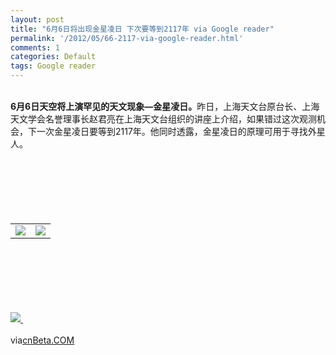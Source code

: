 ```yaml
---
layout: post
title: "6月6日将出现金星凌日 下次要等到2117年 via Google reader"
permalink: '/2012/05/66-2117-via-google-reader.html'
comments: 1
categories: Default
tags: Google reader
---
```

  
 

<div xmlns="http://www.w3.org/1999/xhtml"><br/> <span style="font-weight:bold">6月6日天空将上演罕见的天文现象―金星凌日。</span>昨日，上海天文台原台长、上海天文学会名誉理事长赵君亮在上海天文台组织的讲座上介绍，如果错过这次观测机会，下一次金星凌日要等到2117年。他同时透露，金星凌日的原理可用于寻找外星人。<img border="0" height="1" src="http://cnbeta.feedsportal.com/c/34306/f/624776/s/1f527043/mf.gif" width="1"/><br/><div><br/><table border="0"><br/><tr><br/><td valign="middle"><a href="http://share.feedsportal.com/viral/sendEmail.cfm?lang=en&amp;title=6%E6%9C%886%E6%97%A5%E5%B0%86%E5%87%BA%E7%8E%B0%E9%87%91%E6%98%9F%E5%87%8C%E6%97%A5+%E4%B8%8B%E6%AC%A1%E8%A6%81%E7%AD%89%E5%88%B02117%E5%B9%B4&amp;link=http%3A%2F%2Fwww.cnbeta.com%2Farticles%2F187107.htm"><img border="0" src="http://res3.feedsportal.com/images/emailthis2.gif"/> </a> </td><br/><td valign="middle"><a href="http://res.feedsportal.com/viral/bookmark.cfm?title=6%E6%9C%886%E6%97%A5%E5%B0%86%E5%87%BA%E7%8E%B0%E9%87%91%E6%98%9F%E5%87%8C%E6%97%A5+%E4%B8%8B%E6%AC%A1%E8%A6%81%E7%AD%89%E5%88%B02117%E5%B9%B4&amp;link=http%3A%2F%2Fwww.cnbeta.com%2Farticles%2F187107.htm"><img border="0" src="http://res3.feedsportal.com/images/bookmark.gif"/> </a> </td><br/></tr><br/></table><br/></div><br/><br/><br/><br/><br/><a href="http://da.feedsportal.com/r/134204457569/u/31/f/624776/c/34306/s/1f527043/a2.htm"><img border="0" src="http://da.feedsportal.com/r/134204457569/u/31/f/624776/c/34306/s/1f527043/a2.img"/> </a><img border="0" height="1" src="http://pi.feedsportal.com/r/134204457569/u/31/f/624776/c/34306/s/1f527043/a2t.img" width="1"/><br/><br/>via<a href="http://www.cnbeta.com/articles/187107.htm">cnBeta.COM</a><br/> </div>

  